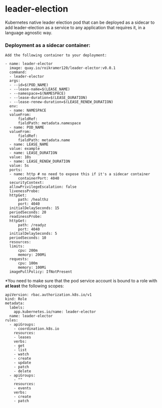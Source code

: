 # leader-election

Kubernetes native leader election pod that can be deployed as a sidecar to add leader-election as a service to any application that requires it, in a language agnostic way.

### Deployment as a sidecar container:
```
Add the following container to your deployment:

- name: leader-elector
  image: quay.io/roikramer120/leader-elector:v0.0.1
  command:
  - leader-elector
  args:
  - --id=$(POD_NAME)
  - --lease-name=$(LEASE_NAME)
  - --namespace=$(NAMESPACE)
  - --lease-duration=$(LEASE_DURATION)
  - --lease-renew-duration=$(LEASE_RENEW_DURATION)
  env:
  - name: NAMESPACE
  valueFrom:
      fieldRef:
      fieldPath: metadata.namespace
  - name: POD_NAME
  valueFrom:
      fieldRef:
      fieldPath: metadata.name
  - name: LEASE_NAME
  value: example
  - name: LEASE_DURATION
  value: 10s
  - name: LEASE_RENEW_DURATION
  value: 5s
  ports:
  - name: http # no need to expose this if it's a sidecar container
      containerPort: 4040
  securityContext:
  allowPrivilegeEscalation: false
  livenessProbe:
  httpGet:
      path: /healthz
      port: 4040
  initialDelaySeconds: 15
  periodSeconds: 20
  readinessProbe:
  httpGet:
      path: /readyz
      port: 4040
  initialDelaySeconds: 5
  periodSeconds: 10
  resources:
  limits:
      cpu: 200m
      memory: 200Mi
  requests:
      cpu: 100m
      memory: 100Mi
  imagePullPolicy: IfNotPresent
```
*You need to make sure that the pod service account is bound to a role with <b>at least</b> the following scopes:
```
apiVersion: rbac.authorization.k8s.io/v1
kind: Role
metadata:
  labels:
    app.kubernetes.io/name: leader-elector
  name: leader-elector
rules:
  - apiGroups:
    - coordination.k8s.io
    resources:
    - leases
    verbs:
    - get
    - list
    - watch
    - create
    - update
    - patch
    - delete
  - apiGroups:
    - ""
    resources:
    - events
    verbs:
    - create
    - patch

```
